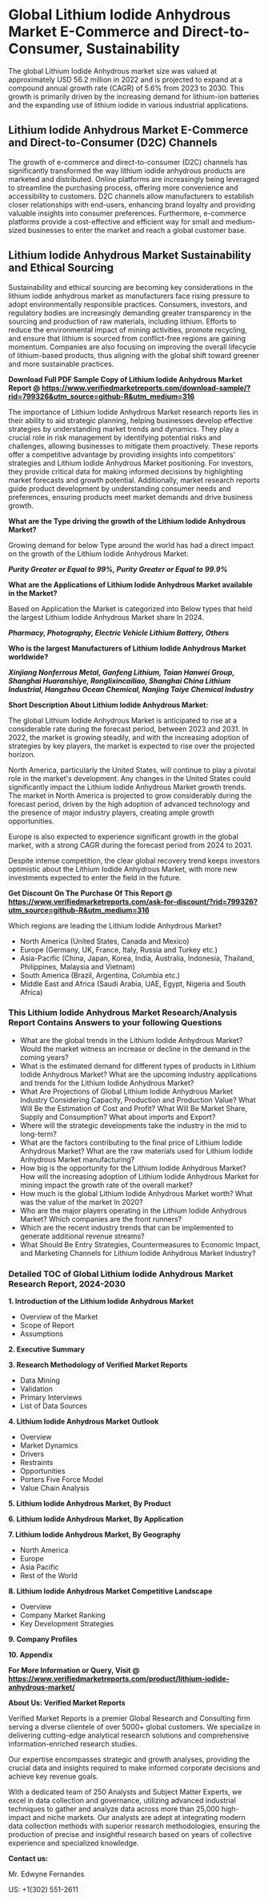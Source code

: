 <h1>Global Lithium Iodide Anhydrous Market E-Commerce and Direct-to-Consumer, Sustainability</h1><p class=""><p>The global Lithium Iodide Anhydrous market size was valued at approximately USD 56.2 million in 2022 and is projected to expand at a compound annual growth rate (CAGR) of 5.6% from 2023 to 2030. This growth is primarily driven by the increasing demand for lithium-ion batteries and the expanding use of lithium iodide in various industrial applications.</p><h2>Lithium Iodide Anhydrous Market E-Commerce and Direct-to-Consumer (D2C) Channels</h2><p>The growth of e-commerce and direct-to-consumer (D2C) channels has significantly transformed the way lithium iodide anhydrous products are marketed and distributed. Online platforms are increasingly being leveraged to streamline the purchasing process, offering more convenience and accessibility to customers. D2C channels allow manufacturers to establish closer relationships with end-users, enhancing brand loyalty and providing valuable insights into consumer preferences. Furthermore, e-commerce platforms provide a cost-effective and efficient way for small and medium-sized businesses to enter the market and reach a global customer base.</p><h2>Lithium Iodide Anhydrous Market Sustainability and Ethical Sourcing</h2><p>Sustainability and ethical sourcing are becoming key considerations in the lithium iodide anhydrous market as manufacturers face rising pressure to adopt environmentally responsible practices. Consumers, investors, and regulatory bodies are increasingly demanding greater transparency in the sourcing and production of raw materials, including lithium. Efforts to reduce the environmental impact of mining activities, promote recycling, and ensure that lithium is sourced from conflict-free regions are gaining momentum. Companies are also focusing on improving the overall lifecycle of lithium-based products, thus aligning with the global shift toward greener and more sustainable practices.</p></p><p class=""><strong>Download Full PDF Sample Copy of Lithium Iodide Anhydrous Market Report @ <a href="https://www.verifiedmarketreports.com/download-sample/?rid=799326&utm_source=github-R&utm_medium=316" target="_blank">https://www.verifiedmarketreports.com/download-sample/?rid=799326&utm_source=github-R&utm_medium=316</a></strong></p><p>The importance of&nbsp;Lithium Iodide Anhydrous Market research reports lies in their ability to aid strategic planning, helping businesses develop effective strategies by understanding market trends and dynamics. They play a crucial role in risk management by identifying potential risks and challenges, allowing businesses to mitigate them proactively. These reports offer a competitive advantage by providing insights into competitors' strategies and Lithium Iodide Anhydrous Market positioning. For investors, they provide critical data for making informed decisions by highlighting market forecasts and growth potential. Additionally, market research reports guide product development by understanding consumer needs and preferences, ensuring products meet market demands and drive business growth.</p><p><strong>What are the&nbsp;Type driving the growth of the Lithium Iodide Anhydrous Market?</strong></p><p id="" class="">Growing demand for below Type around the world has had a direct impact on the growth of the Lithium Iodide Anhydrous Market:</p><p class=""><em><strong>Purity Greater or Equal to 99%, Purity Greater or Equal to 99.9%</strong></em></p><p class=""><strong>What are the&nbsp;Applications&nbsp;of Lithium Iodide Anhydrous Market available in the Market?</strong></p><p id="" class="">Based on Application the Market is categorized into Below types that held the largest Lithium Iodide Anhydrous Market share In 2024.</p><p class=""><em><strong>Pharmacy, Photography, Electric Vehicle Lithium Battery, Others</strong></em></p><p class=""><strong>Who is the largest Manufacturers of Lithium Iodide Anhydrous Market worldwide?</strong></p><p><em><strong>Xinjiang Nonferrous Metal, Ganfeng Lithium, Taian Hanwei Group, Shanghai Huaranshiye, Ronglixincailiao, Shanghai China Lithium Industrial, Hangzhou Ocean Chemical, Nanjing Taiye Chemical Industry</strong></em></p><p id="" class=""><strong>Short Description About Lithium Iodide Anhydrous Market:</strong></p><p>The global Lithium Iodide Anhydrous Market is anticipated to rise at a considerable rate during the forecast period, between 2023 and 2031. In 2022, the market is growing steadily, and with the increasing adoption of strategies by key players, the market is expected to rise over the projected horizon.</p><p>North America, particularly the United States, will continue to play a pivotal role in the market's development. Any changes in the United States could significantly impact the Lithium Iodide Anhydrous Market growth trends. The market in North America is projected to grow considerably during the forecast period, driven by the high adoption of advanced technology and the presence of major industry players, creating ample growth opportunities.</p><p>Europe is also expected to experience significant growth in the global market, with a strong CAGR during the forecast period from 2024 to 2031.</p><p>Despite intense competition, the clear global recovery trend keeps investors optimistic about the Lithium Iodide Anhydrous Market, with more new investments expected to enter the field in the future.</p><p id="" class=""><strong>Get Discount On The Purchase Of This Report @ <a href="https://www.verifiedmarketreports.com/ask-for-discount/?rid=799326?utm_source=github-R&utm_medium=316" target="_blank">https://www.verifiedmarketreports.com/ask-for-discount/?rid=799326?utm_source=github-R&utm_medium=316</a></strong></p><p class="">Which regions are leading the Lithium Iodide Anhydrous Market?</p><ul><li>North America (United States, Canada and Mexico)</li><li>Europe (Germany, UK, France, Italy, Russia and Turkey etc.)</li><li>Asia-Pacific (China, Japan, Korea, India, Australia, Indonesia, Thailand, Philippines, Malaysia and Vietnam)</li><li>South America (Brazil, Argentina, Columbia etc.)</li><li>Middle East and Africa (Saudi Arabia, UAE, Egypt, Nigeria and South Africa)</li></ul><h3 id="" class="">This Lithium Iodide Anhydrous Market Research/Analysis Report Contains Answers to your following Questions</h3><ul><li>What are the global trends in the Lithium Iodide Anhydrous Market? Would the market witness an increase or decline in the demand in the coming years?</li><li>What is the estimated demand for different types of products in Lithium Iodide Anhydrous Market? What are the upcoming industry applications and trends for the Lithium Iodide Anhydrous Market?</li><li>What Are Projections of Global Lithium Iodide Anhydrous Market Industry Considering Capacity, Production and Production Value? What Will Be the Estimation of Cost and Profit? What Will Be Market Share, Supply and Consumption? What about imports and Export?</li><li>Where will the strategic developments take the industry in the mid to long-term?</li><li>What are the factors contributing to the final price of Lithium Iodide Anhydrous Market? What are the raw materials used for Lithium Iodide Anhydrous Market manufacturing?</li><li>How big is the opportunity for the Lithium Iodide Anhydrous Market? How will the increasing adoption of Lithium Iodide Anhydrous Market for mining impact the growth rate of the overall market?</li><li>How much is the global Lithium Iodide Anhydrous Market worth? What was the value of the market In 2020?</li><li>Who are the major players operating in the Lithium Iodide Anhydrous Market? Which companies are the front runners?</li><li>Which are the recent industry trends that can be implemented to generate additional revenue streams?</li><li>What Should Be Entry Strategies, Countermeasures to Economic Impact, and Marketing Channels for Lithium Iodide Anhydrous Market Industry?</li></ul><h3 id="" class="">Detailed TOC of Global Lithium Iodide Anhydrous Market Research Report, 2024-2030</h3><p id="" class=""><strong>1. Introduction of the Lithium Iodide Anhydrous Market</strong></p><ul><li>Overview of the Market</li><li>Scope of Report</li><li>Assumptions</li></ul><p id="" class=""><strong>2. Executive Summary</strong></p><p id="" class=""><strong>3. Research Methodology of Verified Market Reports</strong></p><ul><li>Data Mining</li><li>Validation</li><li>Primary Interviews</li><li>List of Data Sources</li></ul><p id="" class=""><strong>4. Lithium Iodide Anhydrous Market Outlook</strong></p><ul><li>Overview</li><li>Market Dynamics</li><li>Drivers</li><li>Restraints</li><li>Opportunities</li><li>Porters Five Force Model</li><li>Value Chain Analysis</li></ul><p id="" class=""><strong>5. Lithium Iodide Anhydrous Market, By Product</strong></p><p id="" class=""><strong>6. Lithium Iodide Anhydrous Market, By Application</strong></p><p id="" class=""><strong>7. Lithium Iodide Anhydrous Market, By Geography</strong></p><ul><li>North America</li><li>Europe</li><li>Asia Pacific</li><li>Rest of the World</li></ul><p id="" class=""><strong>8. Lithium Iodide Anhydrous Market Competitive Landscape</strong></p><ul><li>Overview</li><li>Company Market Ranking</li><li>Key Development Strategies</li></ul><p id="" class=""><strong>9. Company Profiles</strong></p><p id="" class=""><strong>10. Appendix</strong></p><p id="" class=""><strong>For More Information or Query, Visit @ <a href="https://www.verifiedmarketreports.com/product/lithium-iodide-anhydrous-market/" target="_blank">https://www.verifiedmarketreports.com/product/lithium-iodide-anhydrous-market/</a></strong></p><p id="" class=""><strong>About Us: Verified Market Reports</strong></p><p id="" class="">Verified Market Reports is a premier Global Research and Consulting firm serving a diverse clientele of over 5000+ global customers. We specialize in delivering cutting-edge analytical research solutions and comprehensive information-enriched research studies.</p><p id="" class="">Our expertise encompasses strategic and growth analyses, providing the crucial data and insights required to make informed corporate decisions and achieve key revenue goals.</p><p id="" class="">With a dedicated team of 250 Analysts and Subject Matter Experts, we excel in data collection and governance, utilizing advanced industrial techniques to gather and analyze data across more than 25,000 high-impact and niche markets. Our analysts are adept at integrating modern data collection methods with superior research methodologies, ensuring the production of precise and insightful research based on years of collective experience and specialized knowledge.</p><p id="" class=""><strong>Contact us:</strong></p><p id="" class="">Mr. Edwyne Fernandes</p><p id="" class="">US: +1(302) 551-2611</p>